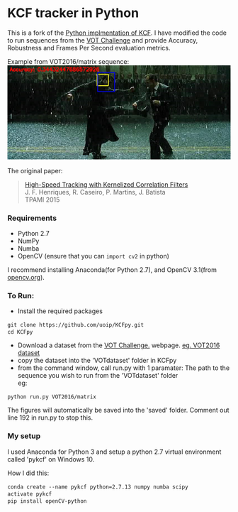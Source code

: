 # KCF tracker in Python

This is a fork of the [Python implmentation of KCF](https://github.com/uoip/KCFpy). I have modified the code to run sequences from the [VOT Challenge](http://www.votchallenge.net/) and provide Accuracy, Robustness and Frames Per Second evaluation metrics.

Example from VOT2016/matrix sequence:
![Example from VOT2016/matrix sequence](https://github.com/jbhewitt12/KCFpy/blob/master/matrix_eg.JPEG)

The original paper:
> [High-Speed Tracking with Kernelized Correlation Filters](http://www.robots.ox.ac.uk/~joao/publications/henriques_tpami2015.pdf)<br>
> J. F. Henriques, R. Caseiro, P. Martins, J. Batista<br>
> TPAMI 2015

### Requirements
- Python 2.7
- NumPy
- Numba 
- OpenCV (ensure that you can `import cv2` in python)

I recommend installing Anaconda(for Python 2.7), and OpenCV 3.1(from [opencv.org](http://opencv.org/)).

### To Run:
- Install the required packages

```shell
git clone https://github.com/uoip/KCFpy.git
cd KCFpy
```

- Download a dataset from the [VOT Challenge.](http://www.votchallenge.net/) webpage. [eg. VOT2016 dataset](http://data.votchallenge.net/vot2016/vot2016.zip)
- copy the dataset into the 'VOTdataset' folder in KCFpy
- from the command window, call run.py with 1 paramater: The path to the sequence you wish to run from the 'VOTdataset' folder  
eg:

```shell
python run.py VOT2016/matrix
```

The figures will automatically be saved into the 'saved' folder. Comment out line 192 in run.py to stop this. 

### My setup
I used Anaconda for Python 3 and setup a python 2.7 virtual environment called 'pykcf' on Windows 10.

How I did this: 
```shell
conda create --name pykcf python=2.7.13 numpy numba scipy
activate pykcf
pip install openCV-python
```



